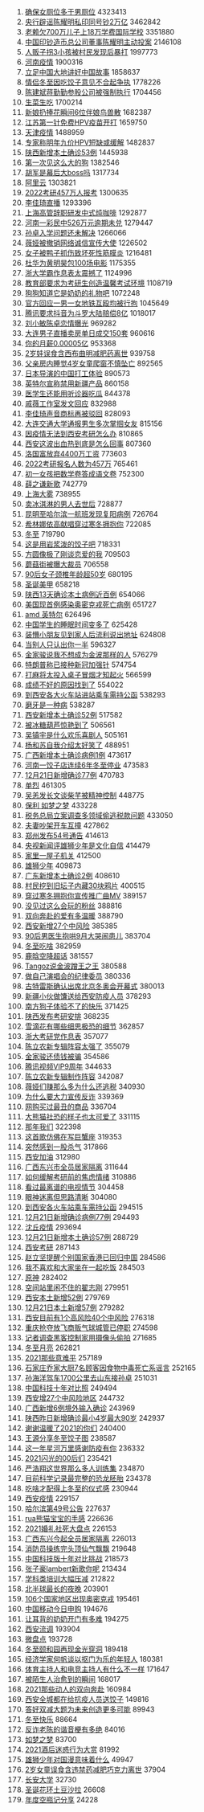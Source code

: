 1. [确保女厕位多于男厕位](https://s.weibo.com//weibo?q=%23%E7%A1%AE%E4%BF%9D%E5%A5%B3%E5%8E%95%E4%BD%8D%E5%A4%9A%E4%BA%8E%E7%94%B7%E5%8E%95%E4%BD%8D%23&Refer=top) 4323413
2. [央行辟谣陈耀明私印同号钞2万亿](https://s.weibo.com//weibo?q=%23%E5%A4%AE%E8%A1%8C%E8%BE%9F%E8%B0%A3%E9%99%88%E8%80%80%E6%98%8E%E7%A7%81%E5%8D%B0%E5%90%8C%E5%8F%B7%E9%92%9E2%E4%B8%87%E4%BA%BF%23&Refer=top) 3462842
3. [老赖欠700万儿子上18万学费国际学校](https://s.weibo.com//weibo?q=%23%E8%80%81%E8%B5%96%E6%AC%A0700%E4%B8%87%E5%84%BF%E5%AD%90%E4%B8%8A18%E4%B8%87%E5%AD%A6%E8%B4%B9%E5%9B%BD%E9%99%85%E5%AD%A6%E6%A0%A1%23&Refer=top) 3351880
4. [中国印钞造币总公司董事陈耀明主动投案](https://s.weibo.com//weibo?q=%23%E4%B8%AD%E5%9B%BD%E5%8D%B0%E9%92%9E%E9%80%A0%E5%B8%81%E6%80%BB%E5%85%AC%E5%8F%B8%E8%91%A3%E4%BA%8B%E9%99%88%E8%80%80%E6%98%8E%E4%B8%BB%E5%8A%A8%E6%8A%95%E6%A1%88%23&Refer=top) 2146108
5. [人贩子拐3小孩被村民发现后暴打](https://s.weibo.com//weibo?q=%23%E4%BA%BA%E8%B4%A9%E5%AD%90%E6%8B%903%E5%B0%8F%E5%AD%A9%E8%A2%AB%E6%9D%91%E6%B0%91%E5%8F%91%E7%8E%B0%E5%90%8E%E6%9A%B4%E6%89%93%23&Refer=top) 1997773
6. [河南疫情](https://s.weibo.com//weibo?q=%23%E6%B2%B3%E5%8D%97%E7%96%AB%E6%83%85%23&Refer=top) 1900316
7. [立足中国大地讲好中国故事](https://s.weibo.com//weibo?q=%23%E7%AB%8B%E8%B6%B3%E4%B8%AD%E5%9B%BD%E5%A4%A7%E5%9C%B0%E8%AE%B2%E5%A5%BD%E4%B8%AD%E5%9B%BD%E6%95%85%E4%BA%8B%23&Refer=top) 1858637
8. [情侣冬至因吃饺子意见不合起争执](https://s.weibo.com//weibo?q=%23%E6%83%85%E4%BE%A3%E5%86%AC%E8%87%B3%E5%9B%A0%E5%90%83%E9%A5%BA%E5%AD%90%E6%84%8F%E8%A7%81%E4%B8%8D%E5%90%88%E8%B5%B7%E4%BA%89%E6%89%A7%23&Refer=top) 1778226
9. [陈建斌蒋勤勤参股公司被强制执行](https://s.weibo.com//weibo?q=%23%E9%99%88%E5%BB%BA%E6%96%8C%E8%92%8B%E5%8B%A4%E5%8B%A4%E5%8F%82%E8%82%A1%E5%85%AC%E5%8F%B8%E8%A2%AB%E5%BC%BA%E5%88%B6%E6%89%A7%E8%A1%8C%23&Refer=top) 1704456
10. [生菜生吃](https://s.weibo.com//weibo?q=%E7%94%9F%E8%8F%9C%E7%94%9F%E5%90%83&Refer=top) 1700214
11. [新娘扔捧花瞬间6位伴娘鸟兽散](https://s.weibo.com//weibo?q=%23%E6%96%B0%E5%A8%98%E6%89%94%E6%8D%A7%E8%8A%B1%E7%9E%AC%E9%97%B46%E4%BD%8D%E4%BC%B4%E5%A8%98%E9%B8%9F%E5%85%BD%E6%95%A3%23&Refer=top) 1682387
12. [江苏第一针免费HPV疫苗开打](https://s.weibo.com//weibo?q=%23%E6%B1%9F%E8%8B%8F%E7%AC%AC%E4%B8%80%E9%92%88%E5%85%8D%E8%B4%B9HPV%E7%96%AB%E8%8B%97%E5%BC%80%E6%89%93%23&Refer=top) 1659750
13. [天津疫情](https://s.weibo.com//weibo?q=%E5%A4%A9%E6%B4%A5%E7%96%AB%E6%83%85&Refer=top) 1488959
14. [专家称明年九价HPV短缺或缓解](https://s.weibo.com//weibo?q=%23%E4%B8%93%E5%AE%B6%E7%A7%B0%E6%98%8E%E5%B9%B4%E4%B9%9D%E4%BB%B7HPV%E7%9F%AD%E7%BC%BA%E6%88%96%E7%BC%93%E8%A7%A3%23&Refer=top) 1482837
15. [陕西新增本土确诊53例](https://s.weibo.com//weibo?q=%23%E9%99%95%E8%A5%BF%E6%96%B0%E5%A2%9E%E6%9C%AC%E5%9C%9F%E7%A1%AE%E8%AF%8A53%E4%BE%8B%23&Refer=top) 1445938
16. [第一次见这么大的狗](https://s.weibo.com//weibo?q=%23%E7%AC%AC%E4%B8%80%E6%AC%A1%E8%A7%81%E8%BF%99%E4%B9%88%E5%A4%A7%E7%9A%84%E7%8B%97%23&Refer=top) 1382546
17. [胡军是幕后大boss吗](https://s.weibo.com//weibo?q=%23%E8%83%A1%E5%86%9B%E6%98%AF%E5%B9%95%E5%90%8E%E5%A4%A7boss%E5%90%97%23&Refer=top) 1317734
18. [阿里云](https://s.weibo.com//weibo?q=%E9%98%BF%E9%87%8C%E4%BA%91&Refer=top) 1303821
19. [2022考研457万人报考](https://s.weibo.com//weibo?q=%232022%E8%80%83%E7%A0%94457%E4%B8%87%E4%BA%BA%E6%8A%A5%E8%80%83%23&Refer=top) 1300635
20. [李佳琦直播](https://s.weibo.com//weibo?q=%23%E6%9D%8E%E4%BD%B3%E7%90%A6%E7%9B%B4%E6%92%AD%23&Refer=top) 1293396
21. [上海高管辞职研发中式炖咖啡](https://s.weibo.com//weibo?q=%23%E4%B8%8A%E6%B5%B7%E9%AB%98%E7%AE%A1%E8%BE%9E%E8%81%8C%E7%A0%94%E5%8F%91%E4%B8%AD%E5%BC%8F%E7%82%96%E5%92%96%E5%95%A1%23&Refer=top) 1292877
22. [河南一彩民中526万元逾期未兑](https://s.weibo.com//weibo?q=%23%E6%B2%B3%E5%8D%97%E4%B8%80%E5%BD%A9%E6%B0%91%E4%B8%AD526%E4%B8%87%E5%85%83%E9%80%BE%E6%9C%9F%E6%9C%AA%E5%85%91%23&Refer=top) 1279447
23. [孙卓入学问题还未解决](https://s.weibo.com//weibo?q=%23%E5%AD%99%E5%8D%93%E5%85%A5%E5%AD%A6%E9%97%AE%E9%A2%98%E8%BF%98%E6%9C%AA%E8%A7%A3%E5%86%B3%23&Refer=top) 1266066
24. [薇娅被撤销网络诚信宣传大使](https://s.weibo.com//weibo?q=%23%E8%96%87%E5%A8%85%E8%A2%AB%E6%92%A4%E9%94%80%E7%BD%91%E7%BB%9C%E8%AF%9A%E4%BF%A1%E5%AE%A3%E4%BC%A0%E5%A4%A7%E4%BD%BF%23&Refer=top) 1226502
25. [女子被鸭子抓伤致坏死性筋膜炎](https://s.weibo.com//weibo?q=%23%E5%A5%B3%E5%AD%90%E8%A2%AB%E9%B8%AD%E5%AD%90%E6%8A%93%E4%BC%A4%E8%87%B4%E5%9D%8F%E6%AD%BB%E6%80%A7%E7%AD%8B%E8%86%9C%E7%82%8E%23&Refer=top) 1216481
26. [杜华为黄明昊包100场电影](https://s.weibo.com//weibo?q=%23%E6%9D%9C%E5%8D%8E%E4%B8%BA%E9%BB%84%E6%98%8E%E6%98%8A%E5%8C%85100%E5%9C%BA%E7%94%B5%E5%BD%B1%23&Refer=top) 1175355
27. [浙大学霸作息表太震撼了](https://s.weibo.com//weibo?q=%23%E6%B5%99%E5%A4%A7%E5%AD%A6%E9%9C%B8%E4%BD%9C%E6%81%AF%E8%A1%A8%E5%A4%AA%E9%9C%87%E6%92%BC%E4%BA%86%23&Refer=top) 1124996
28. [教育部要求为考研生创造温馨考试环境](https://s.weibo.com//weibo?q=%23%E6%95%99%E8%82%B2%E9%83%A8%E8%A6%81%E6%B1%82%E4%B8%BA%E8%80%83%E7%A0%94%E7%94%9F%E5%88%9B%E9%80%A0%E6%B8%A9%E9%A6%A8%E8%80%83%E8%AF%95%E7%8E%AF%E5%A2%83%23&Refer=top) 1108719
29. [狗狗知道它是奶奶的礼物吧](https://s.weibo.com//weibo?q=%23%E7%8B%97%E7%8B%97%E7%9F%A5%E9%81%93%E5%AE%83%E6%98%AF%E5%A5%B6%E5%A5%B6%E7%9A%84%E7%A4%BC%E7%89%A9%E5%90%A7%23&Refer=top) 1072248
30. [官方回应一男一女地铁互殴均被行拘](https://s.weibo.com//weibo?q=%23%E5%AE%98%E6%96%B9%E5%9B%9E%E5%BA%94%E4%B8%80%E7%94%B7%E4%B8%80%E5%A5%B3%E5%9C%B0%E9%93%81%E4%BA%92%E6%AE%B4%E5%9D%87%E8%A2%AB%E8%A1%8C%E6%8B%98%23&Refer=top) 1045649
31. [腾讯要求抖音为斗罗大陆赔偿8亿](https://s.weibo.com//weibo?q=%23%E8%85%BE%E8%AE%AF%E8%A6%81%E6%B1%82%E6%8A%96%E9%9F%B3%E4%B8%BA%E6%96%97%E7%BD%97%E5%A4%A7%E9%99%86%E8%B5%94%E5%81%BF8%E4%BA%BF%23&Refer=top) 1018017
32. [刘小敏陈卓恋情曝光](https://s.weibo.com//weibo?q=%23%E5%88%98%E5%B0%8F%E6%95%8F%E9%99%88%E5%8D%93%E6%81%8B%E6%83%85%E6%9B%9D%E5%85%89%23&Refer=top) 969282
33. [大连男子直播卖房单日成交150套](https://s.weibo.com//weibo?q=%23%E5%A4%A7%E8%BF%9E%E7%94%B7%E5%AD%90%E7%9B%B4%E6%92%AD%E5%8D%96%E6%88%BF%E5%8D%95%E6%97%A5%E6%88%90%E4%BA%A4150%E5%A5%97%23&Refer=top) 960616
34. [你的月薪0.00005亿](https://s.weibo.com//weibo?q=%E4%BD%A0%E7%9A%84%E6%9C%88%E8%96%AA0.00005%E4%BA%BF&Refer=top) 953368
35. [2岁娃误食含西布曲明减肥药离世](https://s.weibo.com//weibo?q=%232%E5%B2%81%E5%A8%83%E8%AF%AF%E9%A3%9F%E5%90%AB%E8%A5%BF%E5%B8%83%E6%9B%B2%E6%98%8E%E5%87%8F%E8%82%A5%E8%8D%AF%E7%A6%BB%E4%B8%96%23&Refer=top) 939758
36. [父亲房内睡觉4岁女童爬窗不慎坠亡](https://s.weibo.com//weibo?q=%23%E7%88%B6%E4%BA%B2%E6%88%BF%E5%86%85%E7%9D%A1%E8%A7%894%E5%B2%81%E5%A5%B3%E7%AB%A5%E7%88%AC%E7%AA%97%E4%B8%8D%E6%85%8E%E5%9D%A0%E4%BA%A1%23&Refer=top) 892565
37. [日本导演的中国打工体验](https://s.weibo.com//weibo?q=%E6%97%A5%E6%9C%AC%E5%AF%BC%E6%BC%94%E7%9A%84%E4%B8%AD%E5%9B%BD%E6%89%93%E5%B7%A5%E4%BD%93%E9%AA%8C&Refer=top) 890573
38. [英特尔宣称禁用新疆产品](https://s.weibo.com//weibo?q=%23%E8%8B%B1%E7%89%B9%E5%B0%94%E5%AE%A3%E7%A7%B0%E7%A6%81%E7%94%A8%E6%96%B0%E7%96%86%E4%BA%A7%E5%93%81%23&Refer=top) 860158
39. [医学生还能用听诊器吃瓜](https://s.weibo.com//weibo?q=%23%E5%8C%BB%E5%AD%A6%E7%94%9F%E8%BF%98%E8%83%BD%E7%94%A8%E5%90%AC%E8%AF%8A%E5%99%A8%E5%90%83%E7%93%9C%23&Refer=top) 844378
40. [戚薇工作室发文回应](https://s.weibo.com//weibo?q=%23%E6%88%9A%E8%96%87%E5%B7%A5%E4%BD%9C%E5%AE%A4%E5%8F%91%E6%96%87%E5%9B%9E%E5%BA%94%23&Refer=top) 832988
41. [李佳琦声音商标再被驳回](https://s.weibo.com//weibo?q=%23%E6%9D%8E%E4%BD%B3%E7%90%A6%E5%A3%B0%E9%9F%B3%E5%95%86%E6%A0%87%E5%86%8D%E8%A2%AB%E9%A9%B3%E5%9B%9E%23&Refer=top) 828093
42. [大连交通大学通报男生多次掌掴女友](https://s.weibo.com//weibo?q=%23%E5%A4%A7%E8%BF%9E%E4%BA%A4%E9%80%9A%E5%A4%A7%E5%AD%A6%E9%80%9A%E6%8A%A5%E7%94%B7%E7%94%9F%E5%A4%9A%E6%AC%A1%E6%8E%8C%E6%8E%B4%E5%A5%B3%E5%8F%8B%23&Refer=top) 815156
43. [因疫情无法到西安考研怎么办](https://s.weibo.com//weibo?q=%23%E5%9B%A0%E7%96%AB%E6%83%85%E6%97%A0%E6%B3%95%E5%88%B0%E8%A5%BF%E5%AE%89%E8%80%83%E7%A0%94%E6%80%8E%E4%B9%88%E5%8A%9E%23&Refer=top) 810865
44. [西安这波出血热到底是怎么回事](https://s.weibo.com//weibo?q=%E8%A5%BF%E5%AE%89%E8%BF%99%E6%B3%A2%E5%87%BA%E8%A1%80%E7%83%AD%E5%88%B0%E5%BA%95%E6%98%AF%E6%80%8E%E4%B9%88%E5%9B%9E%E4%BA%8B&Refer=top) 807360
45. [洛国富放弃4400万工资](https://s.weibo.com//weibo?q=%23%E6%B4%9B%E5%9B%BD%E5%AF%8C%E6%94%BE%E5%BC%834400%E4%B8%87%E5%B7%A5%E8%B5%84%23&Refer=top) 773603
46. [2022考研报名人数为457万](https://s.weibo.com//weibo?q=%232022%E8%80%83%E7%A0%94%E6%8A%A5%E5%90%8D%E4%BA%BA%E6%95%B0%E4%B8%BA457%E4%B8%87%23&Refer=top) 765461
47. [初一女孩把数学卷答成语文卷](https://s.weibo.com//weibo?q=%23%E5%88%9D%E4%B8%80%E5%A5%B3%E5%AD%A9%E6%8A%8A%E6%95%B0%E5%AD%A6%E5%8D%B7%E7%AD%94%E6%88%90%E8%AF%AD%E6%96%87%E5%8D%B7%23&Refer=top) 752300
48. [薛之谦新歌](https://s.weibo.com//weibo?q=%E8%96%9B%E4%B9%8B%E8%B0%A6%E6%96%B0%E6%AD%8C&Refer=top) 742779
49. [上海大雾](https://s.weibo.com//weibo?q=%23%E4%B8%8A%E6%B5%B7%E5%A4%A7%E9%9B%BE%23&Refer=top) 738955
50. [卖冰淇淋的男人去世后](https://s.weibo.com//weibo?q=%E5%8D%96%E5%86%B0%E6%B7%87%E6%B7%8B%E7%9A%84%E7%94%B7%E4%BA%BA%E5%8E%BB%E4%B8%96%E5%90%8E&Refer=top) 728877
51. [昆明至哈尔滨一航班发现复阳病例](https://s.weibo.com//weibo?q=%23%E6%98%86%E6%98%8E%E8%87%B3%E5%93%88%E5%B0%94%E6%BB%A8%E4%B8%80%E8%88%AA%E7%8F%AD%E5%8F%91%E7%8E%B0%E5%A4%8D%E9%98%B3%E7%97%85%E4%BE%8B%23&Refer=top) 726764
52. [希林娜依高献唱穿过寒冬拥抱你](https://s.weibo.com//weibo?q=%23%E5%B8%8C%E6%9E%97%E5%A8%9C%E4%BE%9D%E9%AB%98%E7%8C%AE%E5%94%B1%E7%A9%BF%E8%BF%87%E5%AF%92%E5%86%AC%E6%8B%A5%E6%8A%B1%E4%BD%A0%23&Refer=top) 722085
53. [冬至](https://s.weibo.com//weibo?q=%E5%86%AC%E8%87%B3&Refer=top) 719790
54. [这是用岩浆泼的饺子吧](https://s.weibo.com//weibo?q=%23%E8%BF%99%E6%98%AF%E7%94%A8%E5%B2%A9%E6%B5%86%E6%B3%BC%E7%9A%84%E9%A5%BA%E5%AD%90%E5%90%A7%23&Refer=top) 718331
55. [方圆像极了刚谈恋爱的我](https://s.weibo.com//weibo?q=%23%E6%96%B9%E5%9C%86%E5%83%8F%E6%9E%81%E4%BA%86%E5%88%9A%E8%B0%88%E6%81%8B%E7%88%B1%E7%9A%84%E6%88%91%23&Refer=top) 709503
56. [蘑菇街被曝大裁员](https://s.weibo.com//weibo?q=%23%E8%98%91%E8%8F%87%E8%A1%97%E8%A2%AB%E6%9B%9D%E5%A4%A7%E8%A3%81%E5%91%98%23&Refer=top) 706558
57. [90后女子颈椎年龄超50岁](https://s.weibo.com//weibo?q=%2390%E5%90%8E%E5%A5%B3%E5%AD%90%E9%A2%88%E6%A4%8E%E5%B9%B4%E9%BE%84%E8%B6%8550%E5%B2%81%23&Refer=top) 680195
58. [圣诞美甲](https://s.weibo.com//weibo?q=%E5%9C%A3%E8%AF%9E%E7%BE%8E%E7%94%B2&Refer=top) 658218
59. [陕西13天确诊本土病例近百例](https://s.weibo.com//weibo?q=%23%E9%99%95%E8%A5%BF13%E5%A4%A9%E7%A1%AE%E8%AF%8A%E6%9C%AC%E5%9C%9F%E7%97%85%E4%BE%8B%E8%BF%91%E7%99%BE%E4%BE%8B%23&Refer=top) 654066
60. [美国现首例感染奥密克戎死亡病例](https://s.weibo.com//weibo?q=%23%E7%BE%8E%E5%9B%BD%E7%8E%B0%E9%A6%96%E4%BE%8B%E6%84%9F%E6%9F%93%E5%A5%A5%E5%AF%86%E5%85%8B%E6%88%8E%E6%AD%BB%E4%BA%A1%E7%97%85%E4%BE%8B%23&Refer=top) 651727
61. [amd 英特尔](https://s.weibo.com//weibo?q=amd%20%E8%8B%B1%E7%89%B9%E5%B0%94&Refer=top) 626496
62. [中国学生的睡眠时间变多了](https://s.weibo.com//weibo?q=%23%E4%B8%AD%E5%9B%BD%E5%AD%A6%E7%94%9F%E7%9A%84%E7%9D%A1%E7%9C%A0%E6%97%B6%E9%97%B4%E5%8F%98%E5%A4%9A%E4%BA%86%23&Refer=top) 625428
63. [装懵小朋友见到家人后流利说出地址](https://s.weibo.com//weibo?q=%23%E8%A3%85%E6%87%B5%E5%B0%8F%E6%9C%8B%E5%8F%8B%E8%A7%81%E5%88%B0%E5%AE%B6%E4%BA%BA%E5%90%8E%E6%B5%81%E5%88%A9%E8%AF%B4%E5%87%BA%E5%9C%B0%E5%9D%80%23&Refer=top) 624808
64. [当别人只认出你一半](https://s.weibo.com//weibo?q=%E5%BD%93%E5%88%AB%E4%BA%BA%E5%8F%AA%E8%AE%A4%E5%87%BA%E4%BD%A0%E4%B8%80%E5%8D%8A&Refer=top) 596327
65. [金家骏说我不想成为金波那样的人](https://s.weibo.com//weibo?q=%23%E9%87%91%E5%AE%B6%E9%AA%8F%E8%AF%B4%E6%88%91%E4%B8%8D%E6%83%B3%E6%88%90%E4%B8%BA%E9%87%91%E6%B3%A2%E9%82%A3%E6%A0%B7%E7%9A%84%E4%BA%BA%23&Refer=top) 576279
66. [特朗普称已接种新冠加强针](https://s.weibo.com//weibo?q=%23%E7%89%B9%E6%9C%97%E6%99%AE%E7%A7%B0%E5%B7%B2%E6%8E%A5%E7%A7%8D%E6%96%B0%E5%86%A0%E5%8A%A0%E5%BC%BA%E9%92%88%23&Refer=top) 574754
67. [打麻将太投入桌子冒烟才知起火](https://s.weibo.com//weibo?q=%23%E6%89%93%E9%BA%BB%E5%B0%86%E5%A4%AA%E6%8A%95%E5%85%A5%E6%A1%8C%E5%AD%90%E5%86%92%E7%83%9F%E6%89%8D%E7%9F%A5%E8%B5%B7%E7%81%AB%23&Refer=top) 566599
68. [成绩不好的原因找到了](https://s.weibo.com//weibo?q=%23%E6%88%90%E7%BB%A9%E4%B8%8D%E5%A5%BD%E7%9A%84%E5%8E%9F%E5%9B%A0%E6%89%BE%E5%88%B0%E4%BA%86%23&Refer=top) 554022
69. [到西安各大火车站进站乘车需持公函](https://s.weibo.com//weibo?q=%23%E5%88%B0%E8%A5%BF%E5%AE%89%E5%90%84%E5%A4%A7%E7%81%AB%E8%BD%A6%E7%AB%99%E8%BF%9B%E7%AB%99%E4%B9%98%E8%BD%A6%E9%9C%80%E6%8C%81%E5%85%AC%E5%87%BD%23&Refer=top) 538293
70. [磨牙是一种病](https://s.weibo.com//weibo?q=%23%E7%A3%A8%E7%89%99%E6%98%AF%E4%B8%80%E7%A7%8D%E7%97%85%23&Refer=top) 538287
71. [西安新增本土确诊52例](https://s.weibo.com//weibo?q=%23%E8%A5%BF%E5%AE%89%E6%96%B0%E5%A2%9E%E6%9C%AC%E5%9C%9F%E7%A1%AE%E8%AF%8A52%E4%BE%8B%23&Refer=top) 517582
72. [被冰糖葫芦惊艳到了](https://s.weibo.com//weibo?q=%23%E8%A2%AB%E5%86%B0%E7%B3%96%E8%91%AB%E8%8A%A6%E6%83%8A%E8%89%B3%E5%88%B0%E4%BA%86%23&Refer=top) 506561
73. [吴镇宇是什么欢乐喜剧人](https://s.weibo.com//weibo?q=%23%E5%90%B4%E9%95%87%E5%AE%87%E6%98%AF%E4%BB%80%E4%B9%88%E6%AC%A2%E4%B9%90%E5%96%9C%E5%89%A7%E4%BA%BA%23&Refer=top) 505161
74. [杨和苏自我介绍太好笑了](https://s.weibo.com//weibo?q=%23%E6%9D%A8%E5%92%8C%E8%8B%8F%E8%87%AA%E6%88%91%E4%BB%8B%E7%BB%8D%E5%A4%AA%E5%A5%BD%E7%AC%91%E4%BA%86%23&Refer=top) 488951
75. [广西新增本土确诊病例1例](https://s.weibo.com//weibo?q=%23%E5%B9%BF%E8%A5%BF%E6%96%B0%E5%A2%9E%E6%9C%AC%E5%9C%9F%E7%A1%AE%E8%AF%8A%E7%97%85%E4%BE%8B1%E4%BE%8B%23&Refer=top) 473617
76. [河南一饺子店连续6年冬至停业](https://s.weibo.com//weibo?q=%23%E6%B2%B3%E5%8D%97%E4%B8%80%E9%A5%BA%E5%AD%90%E5%BA%97%E8%BF%9E%E7%BB%AD6%E5%B9%B4%E5%86%AC%E8%87%B3%E5%81%9C%E4%B8%9A%23&Refer=top) 473583
77. [12月21日新增确诊77例](https://s.weibo.com//weibo?q=%2312%E6%9C%8821%E6%97%A5%E6%96%B0%E5%A2%9E%E7%A1%AE%E8%AF%8A77%E4%BE%8B%23&Refer=top) 470783
78. [单烈](https://s.weibo.com//weibo?q=%E5%8D%95%E7%83%88&Refer=top) 461305
79. [吴恙发长文谈柴芊被精神控制](https://s.weibo.com//weibo?q=%23%E5%90%B4%E6%81%99%E5%8F%91%E9%95%BF%E6%96%87%E8%B0%88%E6%9F%B4%E8%8A%8A%E8%A2%AB%E7%B2%BE%E7%A5%9E%E6%8E%A7%E5%88%B6%23&Refer=top) 448775
80. [保利 如梦之梦](https://s.weibo.com//weibo?q=%E4%BF%9D%E5%88%A9%20%E5%A6%82%E6%A2%A6%E4%B9%8B%E6%A2%A6&Refer=top) 433228
81. [税务总局立案调查多领域偷逃税款问题](https://s.weibo.com//weibo?q=%23%E7%A8%8E%E5%8A%A1%E6%80%BB%E5%B1%80%E7%AB%8B%E6%A1%88%E8%B0%83%E6%9F%A5%E5%A4%9A%E9%A2%86%E5%9F%9F%E5%81%B7%E9%80%83%E7%A8%8E%E6%AC%BE%E9%97%AE%E9%A2%98%23&Refer=top) 433050
82. [夫妻吵架开车互撞](https://s.weibo.com//weibo?q=%23%E5%A4%AB%E5%A6%BB%E5%90%B5%E6%9E%B6%E5%BC%80%E8%BD%A6%E4%BA%92%E6%92%9E%23&Refer=top) 427862
83. [郑州发布54号通告](https://s.weibo.com//weibo?q=%23%E9%83%91%E5%B7%9E%E5%8F%91%E5%B8%8354%E5%8F%B7%E9%80%9A%E5%91%8A%23&Refer=top) 414613
84. [央视新闻评雄狮少年是文化自信](https://s.weibo.com//weibo?q=%23%E5%A4%AE%E8%A7%86%E6%96%B0%E9%97%BB%E8%AF%84%E9%9B%84%E7%8B%AE%E5%B0%91%E5%B9%B4%E6%98%AF%E6%96%87%E5%8C%96%E8%87%AA%E4%BF%A1%23&Refer=top) 414479
85. [家里一屋子机关](https://s.weibo.com//weibo?q=%23%E5%AE%B6%E9%87%8C%E4%B8%80%E5%B1%8B%E5%AD%90%E6%9C%BA%E5%85%B3%23&Refer=top) 412500
86. [雄狮少年](https://s.weibo.com//weibo?q=%E9%9B%84%E7%8B%AE%E5%B0%91%E5%B9%B4&Refer=top) 409873
87. [广东新增本土确诊2例](https://s.weibo.com//weibo?q=%23%E5%B9%BF%E4%B8%9C%E6%96%B0%E5%A2%9E%E6%9C%AC%E5%9C%9F%E7%A1%AE%E8%AF%8A2%E4%BE%8B%23&Refer=top) 408610
88. [村民挖到旧坛子内藏30块鸦片](https://s.weibo.com//weibo?q=%23%E6%9D%91%E6%B0%91%E6%8C%96%E5%88%B0%E6%97%A7%E5%9D%9B%E5%AD%90%E5%86%85%E8%97%8F30%E5%9D%97%E9%B8%A6%E7%89%87%23&Refer=top) 400515
89. [穿过寒冬拥抱你宣传推广曲MV](https://s.weibo.com//weibo?q=%23%E7%A9%BF%E8%BF%87%E5%AF%92%E5%86%AC%E6%8B%A5%E6%8A%B1%E4%BD%A0%E5%AE%A3%E4%BC%A0%E6%8E%A8%E5%B9%BF%E6%9B%B2MV%23&Refer=top) 389157
90. [没见过这么会玩的粉丝](https://s.weibo.com//weibo?q=%23%E6%B2%A1%E8%A7%81%E8%BF%87%E8%BF%99%E4%B9%88%E4%BC%9A%E7%8E%A9%E7%9A%84%E7%B2%89%E4%B8%9D%23&Refer=top) 388816
91. [双向奔赴的爱有多温暖](https://s.weibo.com//weibo?q=%23%E5%8F%8C%E5%90%91%E5%A5%94%E8%B5%B4%E7%9A%84%E7%88%B1%E6%9C%89%E5%A4%9A%E6%B8%A9%E6%9A%96%23&Refer=top) 388790
92. [西安新增27个中风险](https://s.weibo.com//weibo?q=%23%E8%A5%BF%E5%AE%89%E6%96%B0%E5%A2%9E27%E4%B8%AA%E4%B8%AD%E9%A3%8E%E9%99%A9%23&Refer=top) 385385
93. [90后男医生抱哄9月大哭闹患儿](https://s.weibo.com//weibo?q=%2390%E5%90%8E%E7%94%B7%E5%8C%BB%E7%94%9F%E6%8A%B1%E5%93%849%E6%9C%88%E5%A4%A7%E5%93%AD%E9%97%B9%E6%82%A3%E5%84%BF%23&Refer=top) 383704
94. [冬至吃啥](https://s.weibo.com//weibo?q=%23%E5%86%AC%E8%87%B3%E5%90%83%E5%95%A5%23&Refer=top) 382959
95. [鹿晗空降超话](https://s.weibo.com//weibo?q=%E9%B9%BF%E6%99%97%E7%A9%BA%E9%99%8D%E8%B6%85%E8%AF%9D&Refer=top) 381557
96. [Tangoz说金波蹭王之王](https://s.weibo.com//weibo?q=%23Tangoz%E8%AF%B4%E9%87%91%E6%B3%A2%E8%B9%AD%E7%8E%8B%E4%B9%8B%E7%8E%8B%23&Refer=top) 380588
97. [做自己演唱会的纪律委员](https://s.weibo.com//weibo?q=%23%E5%81%9A%E8%87%AA%E5%B7%B1%E6%BC%94%E5%94%B1%E4%BC%9A%E7%9A%84%E7%BA%AA%E5%BE%8B%E5%A7%94%E5%91%98%23&Refer=top) 380336
98. [古特雷斯确认出席北京冬奥会开幕式](https://s.weibo.com//weibo?q=%23%E5%8F%A4%E7%89%B9%E9%9B%B7%E6%96%AF%E7%A1%AE%E8%AE%A4%E5%87%BA%E5%B8%AD%E5%8C%97%E4%BA%AC%E5%86%AC%E5%A5%A5%E4%BC%9A%E5%BC%80%E5%B9%95%E5%BC%8F%23&Refer=top) 380013
99. [新疆小伙做馕送给西安防疫人员](https://s.weibo.com//weibo?q=%23%E6%96%B0%E7%96%86%E5%B0%8F%E4%BC%99%E5%81%9A%E9%A6%95%E9%80%81%E7%BB%99%E8%A5%BF%E5%AE%89%E9%98%B2%E7%96%AB%E4%BA%BA%E5%91%98%23&Refer=top) 378293
100. [南方狗子体验不了的快乐](https://s.weibo.com//weibo?q=%23%E5%8D%97%E6%96%B9%E7%8B%97%E5%AD%90%E4%BD%93%E9%AA%8C%E4%B8%8D%E4%BA%86%E7%9A%84%E5%BF%AB%E4%B9%90%23&Refer=top) 371425
101. [陕西发布考研安排](https://s.weibo.com//weibo?q=%23%E9%99%95%E8%A5%BF%E5%8F%91%E5%B8%83%E8%80%83%E7%A0%94%E5%AE%89%E6%8E%92%23&Refer=top) 368235
102. [雪滴花有哪些细思极恐的细节](https://s.weibo.com//weibo?q=%23%E9%9B%AA%E6%BB%B4%E8%8A%B1%E6%9C%89%E5%93%AA%E4%BA%9B%E7%BB%86%E6%80%9D%E6%9E%81%E6%81%90%E7%9A%84%E7%BB%86%E8%8A%82%23&Refer=top) 362857
103. [浙大考研党作息表](https://s.weibo.com//weibo?q=%23%E6%B5%99%E5%A4%A7%E8%80%83%E7%A0%94%E5%85%9A%E4%BD%9C%E6%81%AF%E8%A1%A8%23&Refer=top) 357077
104. [陈立农新专辑阵容太强了](https://s.weibo.com//weibo?q=%23%E9%99%88%E7%AB%8B%E5%86%9C%E6%96%B0%E4%B8%93%E8%BE%91%E9%98%B5%E5%AE%B9%E5%A4%AA%E5%BC%BA%E4%BA%86%23&Refer=top) 355079
105. [金家骏还债钱被骗](https://s.weibo.com//weibo?q=%23%E9%87%91%E5%AE%B6%E9%AA%8F%E8%BF%98%E5%80%BA%E9%92%B1%E8%A2%AB%E9%AA%97%23&Refer=top) 354586
106. [腾讯视频VIP9周年](https://s.weibo.com//weibo?q=%E8%85%BE%E8%AE%AF%E8%A7%86%E9%A2%91VIP9%E5%91%A8%E5%B9%B4&Refer=top) 344633
107. [陈立农新专辑制作阵容](https://s.weibo.com//weibo?q=%23%E9%99%88%E7%AB%8B%E5%86%9C%E6%96%B0%E4%B8%93%E8%BE%91%E5%88%B6%E4%BD%9C%E9%98%B5%E5%AE%B9%23&Refer=top) 342087
108. [薇娅们赚那么多为什么还逃税](https://s.weibo.com//weibo?q=%23%E8%96%87%E5%A8%85%E4%BB%AC%E8%B5%9A%E9%82%A3%E4%B9%88%E5%A4%9A%E4%B8%BA%E4%BB%80%E4%B9%88%E8%BF%98%E9%80%83%E7%A8%8E%23&Refer=top) 340930
109. [为什么要大力宣传反诈](https://s.weibo.com//weibo?q=%23%E4%B8%BA%E4%BB%80%E4%B9%88%E8%A6%81%E5%A4%A7%E5%8A%9B%E5%AE%A3%E4%BC%A0%E5%8F%8D%E8%AF%88%23&Refer=top) 339369
110. [网购买过最丑的商品](https://s.weibo.com//weibo?q=%23%E7%BD%91%E8%B4%AD%E4%B9%B0%E8%BF%87%E6%9C%80%E4%B8%91%E7%9A%84%E5%95%86%E5%93%81%23&Refer=top) 336704
111. [大熊猫社恐的样子也太可爱了](https://s.weibo.com//weibo?q=%E5%A4%A7%E7%86%8A%E7%8C%AB%E7%A4%BE%E6%81%90%E7%9A%84%E6%A0%B7%E5%AD%90%E4%B9%9F%E5%A4%AA%E5%8F%AF%E7%88%B1%E4%BA%86&Refer=top) 331115
112. [那年我们](https://s.weibo.com//weibo?q=%E9%82%A3%E5%B9%B4%E6%88%91%E4%BB%AC&Refer=top) 322398
113. [这首歌仿佛在写巨蟹座](https://s.weibo.com//weibo?q=%23%E8%BF%99%E9%A6%96%E6%AD%8C%E4%BB%BF%E4%BD%9B%E5%9C%A8%E5%86%99%E5%B7%A8%E8%9F%B9%E5%BA%A7%23&Refer=top) 319353
114. [突然感到一股杀气](https://s.weibo.com//weibo?q=%23%E7%AA%81%E7%84%B6%E6%84%9F%E5%88%B0%E4%B8%80%E8%82%A1%E6%9D%80%E6%B0%94%23&Refer=top) 317866
115. [西安加油](https://s.weibo.com//weibo?q=%E8%A5%BF%E5%AE%89%E5%8A%A0%E6%B2%B9&Refer=top) 312980
116. [广西东兴市全员居家隔离](https://s.weibo.com//weibo?q=%23%E5%B9%BF%E8%A5%BF%E4%B8%9C%E5%85%B4%E5%B8%82%E5%85%A8%E5%91%98%E5%B1%85%E5%AE%B6%E9%9A%94%E7%A6%BB%23&Refer=top) 311644
117. [如何缓解考研前的焦虑情绪](https://s.weibo.com//weibo?q=%23%E5%A6%82%E4%BD%95%E7%BC%93%E8%A7%A3%E8%80%83%E7%A0%94%E5%89%8D%E7%9A%84%E7%84%A6%E8%99%91%E6%83%85%E7%BB%AA%23&Refer=top) 310886
118. [看过最离谱的电视情节](https://s.weibo.com//weibo?q=%23%E7%9C%8B%E8%BF%87%E6%9C%80%E7%A6%BB%E8%B0%B1%E7%9A%84%E7%94%B5%E8%A7%86%E6%83%85%E8%8A%82%23&Refer=top) 304458
119. [眼神迷离但思路清晰](https://s.weibo.com//weibo?q=%23%E7%9C%BC%E7%A5%9E%E8%BF%B7%E7%A6%BB%E4%BD%86%E6%80%9D%E8%B7%AF%E6%B8%85%E6%99%B0%23&Refer=top) 304080
120. [到西安各火车站乘车需持公函](https://s.weibo.com//weibo?q=%23%E5%88%B0%E8%A5%BF%E5%AE%89%E5%90%84%E7%81%AB%E8%BD%A6%E7%AB%99%E4%B9%98%E8%BD%A6%E9%9C%80%E6%8C%81%E5%85%AC%E5%87%BD%23&Refer=top) 294515
121. [12月21日新增确诊病例77例](https://s.weibo.com//weibo?q=%2312%E6%9C%8821%E6%97%A5%E6%96%B0%E5%A2%9E%E7%A1%AE%E8%AF%8A%E7%97%85%E4%BE%8B77%E4%BE%8B%23&Refer=top) 294493
122. [沈丘疫情](https://s.weibo.com//weibo?q=%E6%B2%88%E4%B8%98%E7%96%AB%E6%83%85&Refer=top) 293694
123. [12月21日新增本土确诊57例](https://s.weibo.com//weibo?q=%2312%E6%9C%8821%E6%97%A5%E6%96%B0%E5%A2%9E%E6%9C%AC%E5%9C%9F%E7%A1%AE%E8%AF%8A57%E4%BE%8B%23&Refer=top) 288729
124. [西安考研](https://s.weibo.com//weibo?q=%E8%A5%BF%E5%AE%89%E8%80%83%E7%A0%94&Refer=top) 287143
125. [赵立坚提醒个别国家香港已回归中国](https://s.weibo.com//weibo?q=%23%E8%B5%B5%E7%AB%8B%E5%9D%9A%E6%8F%90%E9%86%92%E4%B8%AA%E5%88%AB%E5%9B%BD%E5%AE%B6%E9%A6%99%E6%B8%AF%E5%B7%B2%E5%9B%9E%E5%BD%92%E4%B8%AD%E5%9B%BD%23&Refer=top) 284586
126. [我不喜欢和大家坐在一起吃饭](https://s.weibo.com//weibo?q=%E6%88%91%E4%B8%8D%E5%96%9C%E6%AC%A2%E5%92%8C%E5%A4%A7%E5%AE%B6%E5%9D%90%E5%9C%A8%E4%B8%80%E8%B5%B7%E5%90%83%E9%A5%AD&Refer=top) 284503
127. [原神](https://s.weibo.com//weibo?q=%E5%8E%9F%E7%A5%9E&Refer=top) 282402
128. [空间站里闲不住的翟志刚](https://s.weibo.com//weibo?q=%23%E7%A9%BA%E9%97%B4%E7%AB%99%E9%87%8C%E9%97%B2%E4%B8%8D%E4%BD%8F%E7%9A%84%E7%BF%9F%E5%BF%97%E5%88%9A%23&Refer=top) 279951
129. [西安本土新增52例](https://s.weibo.com//weibo?q=%23%E8%A5%BF%E5%AE%89%E6%9C%AC%E5%9C%9F%E6%96%B0%E5%A2%9E52%E4%BE%8B%23&Refer=top) 279769
130. [12月21日本土新增57例](https://s.weibo.com//weibo?q=%2312%E6%9C%8821%E6%97%A5%E6%9C%AC%E5%9C%9F%E6%96%B0%E5%A2%9E57%E4%BE%8B%23&Refer=top) 279282
131. [西安目前有1个高风险40个中风险](https://s.weibo.com//weibo?q=%23%E8%A5%BF%E5%AE%89%E7%9B%AE%E5%89%8D%E6%9C%891%E4%B8%AA%E9%AB%98%E9%A3%8E%E9%99%A940%E4%B8%AA%E4%B8%AD%E9%A3%8E%E9%99%A9%23&Refer=top) 276318
132. [重庆抢夺放飞商贩气球城管已停职](https://s.weibo.com//weibo?q=%23%E9%87%8D%E5%BA%86%E6%8A%A2%E5%A4%BA%E6%94%BE%E9%A3%9E%E5%95%86%E8%B4%A9%E6%B0%94%E7%90%83%E5%9F%8E%E7%AE%A1%E5%B7%B2%E5%81%9C%E8%81%8C%23&Refer=top) 274598
133. [记者调查黑客控制家用摄像头偷拍](https://s.weibo.com//weibo?q=%E8%AE%B0%E8%80%85%E8%B0%83%E6%9F%A5%E9%BB%91%E5%AE%A2%E6%8E%A7%E5%88%B6%E5%AE%B6%E7%94%A8%E6%91%84%E5%83%8F%E5%A4%B4%E5%81%B7%E6%8B%8D&Refer=top) 271685
134. [冬至月亮](https://s.weibo.com//weibo?q=%E5%86%AC%E8%87%B3%E6%9C%88%E4%BA%AE&Refer=top) 262821
135. [2021那些意难平](https://s.weibo.com//weibo?q=%232021%E9%82%A3%E4%BA%9B%E6%84%8F%E9%9A%BE%E5%B9%B3%23&Refer=top) 257189
136. [石家庄乔家大厨7名顾客因食物中毒死亡系谣言](https://s.weibo.com//weibo?q=%23%E7%9F%B3%E5%AE%B6%E5%BA%84%E4%B9%94%E5%AE%B6%E5%A4%A7%E5%8E%A87%E5%90%8D%E9%A1%BE%E5%AE%A2%E5%9B%A0%E9%A3%9F%E7%89%A9%E4%B8%AD%E6%AF%92%E6%AD%BB%E4%BA%A1%E7%B3%BB%E8%B0%A3%E8%A8%80%23&Refer=top) 252165
137. [孙海洋驾车1700公里去山东接孙卓](https://s.weibo.com//weibo?q=%23%E5%AD%99%E6%B5%B7%E6%B4%8B%E9%A9%BE%E8%BD%A61700%E5%85%AC%E9%87%8C%E5%8E%BB%E5%B1%B1%E4%B8%9C%E6%8E%A5%E5%AD%99%E5%8D%93%23&Refer=top) 251031
138. [中国科技十年对比照](https://s.weibo.com//weibo?q=%23%E4%B8%AD%E5%9B%BD%E7%A7%91%E6%8A%80%E5%8D%81%E5%B9%B4%E5%AF%B9%E6%AF%94%E7%85%A7%23&Refer=top) 249494
139. [西安增27个中风险地区](https://s.weibo.com//weibo?q=%23%E8%A5%BF%E5%AE%89%E5%A2%9E27%E4%B8%AA%E4%B8%AD%E9%A3%8E%E9%99%A9%E5%9C%B0%E5%8C%BA%23&Refer=top) 244732
140. [广西新增6例境外输入确诊](https://s.weibo.com//weibo?q=%E5%B9%BF%E8%A5%BF%E6%96%B0%E5%A2%9E6%E4%BE%8B%E5%A2%83%E5%A4%96%E8%BE%93%E5%85%A5%E7%A1%AE%E8%AF%8A&Refer=top) 243969
141. [陕西昨日新增确诊最小4岁最大90岁](https://s.weibo.com//weibo?q=%23%E9%99%95%E8%A5%BF%E6%98%A8%E6%97%A5%E6%96%B0%E5%A2%9E%E7%A1%AE%E8%AF%8A%E6%9C%80%E5%B0%8F4%E5%B2%81%E6%9C%80%E5%A4%A790%E5%B2%81%23&Refer=top) 242937
142. [谢谢温暖了2021的你们](https://s.weibo.com//weibo?q=%23%E8%B0%A2%E8%B0%A2%E6%B8%A9%E6%9A%96%E4%BA%862021%E7%9A%84%E4%BD%A0%E4%BB%AC%23&Refer=top) 240400
143. [王源分享冬至饺子图](https://s.weibo.com//weibo?q=%23%E7%8E%8B%E6%BA%90%E5%88%86%E4%BA%AB%E5%86%AC%E8%87%B3%E9%A5%BA%E5%AD%90%E5%9B%BE%23&Refer=top) 238587
144. [这一年星河万里感谢防疫有你](https://s.weibo.com//weibo?q=%23%E8%BF%99%E4%B8%80%E5%B9%B4%E6%98%9F%E6%B2%B3%E4%B8%87%E9%87%8C%E6%84%9F%E8%B0%A2%E9%98%B2%E7%96%AB%E6%9C%89%E4%BD%A0%23&Refer=top) 236332
145. [2021闪光的00后们](https://s.weibo.com//weibo?q=%232021%E9%97%AA%E5%85%89%E7%9A%8400%E5%90%8E%E4%BB%AC%23&Refer=top) 235421
146. [严浩翔这世界那么多人训练集](https://s.weibo.com//weibo?q=%23%E4%B8%A5%E6%B5%A9%E7%BF%94%E8%BF%99%E4%B8%96%E7%95%8C%E9%82%A3%E4%B9%88%E5%A4%9A%E4%BA%BA%E8%AE%AD%E7%BB%83%E9%9B%86%23&Refer=top) 234870
147. [目前科学记录最完整的恐龙胚胎](https://s.weibo.com//weibo?q=%23%E7%9B%AE%E5%89%8D%E7%A7%91%E5%AD%A6%E8%AE%B0%E5%BD%95%E6%9C%80%E5%AE%8C%E6%95%B4%E7%9A%84%E6%81%90%E9%BE%99%E8%83%9A%E8%83%8E%23&Refer=top) 234378
148. [吃啥才配得上冬至的仪式感](https://s.weibo.com//weibo?q=%23%E5%90%83%E5%95%A5%E6%89%8D%E9%85%8D%E5%BE%97%E4%B8%8A%E5%86%AC%E8%87%B3%E7%9A%84%E4%BB%AA%E5%BC%8F%E6%84%9F%23&Refer=top) 230944
149. [西安疫情](https://s.weibo.com//weibo?q=%E8%A5%BF%E5%AE%89%E7%96%AB%E6%83%85&Refer=top) 229157
150. [哈尔滨第49号公告](https://s.weibo.com//weibo?q=%23%E5%93%88%E5%B0%94%E6%BB%A8%E7%AC%AC49%E5%8F%B7%E5%85%AC%E5%91%8A%23&Refer=top) 227637
151. [rua熊猫宝宝的手感](https://s.weibo.com//weibo?q=%23rua%E7%86%8A%E7%8C%AB%E5%AE%9D%E5%AE%9D%E7%9A%84%E6%89%8B%E6%84%9F%23&Refer=top) 226636
152. [2021婚礼社死大盘点](https://s.weibo.com//weibo?q=%232021%E5%A9%9A%E7%A4%BC%E7%A4%BE%E6%AD%BB%E5%A4%A7%E7%9B%98%E7%82%B9%23&Refer=top) 226153
153. [广西东兴今起全员居家隔离](https://s.weibo.com//weibo?q=%23%E5%B9%BF%E8%A5%BF%E4%B8%9C%E5%85%B4%E4%BB%8A%E8%B5%B7%E5%85%A8%E5%91%98%E5%B1%85%E5%AE%B6%E9%9A%94%E7%A6%BB%23&Refer=top) 226013
154. [消防员操练完头顶仙气飘飘](https://s.weibo.com//weibo?q=%23%E6%B6%88%E9%98%B2%E5%91%98%E6%93%8D%E7%BB%83%E5%AE%8C%E5%A4%B4%E9%A1%B6%E4%BB%99%E6%B0%94%E9%A3%98%E9%A3%98%23&Refer=top) 219648
155. [中国科技版十年对比挑战](https://s.weibo.com//weibo?q=%23%E4%B8%AD%E5%9B%BD%E7%A7%91%E6%8A%80%E7%89%88%E5%8D%81%E5%B9%B4%E5%AF%B9%E6%AF%94%E6%8C%91%E6%88%98%23&Refer=top) 218573
156. [张子豪lambert新歌你呢](https://s.weibo.com//weibo?q=%23%E5%BC%A0%E5%AD%90%E8%B1%AAlambert%E6%96%B0%E6%AD%8C%E4%BD%A0%E5%91%A2%23&Refer=top) 213434
157. [学科类培训大幅压减](https://s.weibo.com//weibo?q=%23%E5%AD%A6%E7%A7%91%E7%B1%BB%E5%9F%B9%E8%AE%AD%E5%A4%A7%E5%B9%85%E5%8E%8B%E5%87%8F%23&Refer=top) 212822
158. [北半球最长的夜晚](https://s.weibo.com//weibo?q=%E5%8C%97%E5%8D%8A%E7%90%83%E6%9C%80%E9%95%BF%E7%9A%84%E5%A4%9C%E6%99%9A&Refer=top) 203901
159. [106个国家地区出现奥密克戎](https://s.weibo.com//weibo?q=%23106%E4%B8%AA%E5%9B%BD%E5%AE%B6%E5%9C%B0%E5%8C%BA%E5%87%BA%E7%8E%B0%E5%A5%A5%E5%AF%86%E5%85%8B%E6%88%8E%23&Refer=top) 195461
160. [中国移动今日申购](https://s.weibo.com//weibo?q=%23%E4%B8%AD%E5%9B%BD%E7%A7%BB%E5%8A%A8%E4%BB%8A%E6%97%A5%E7%94%B3%E8%B4%AD%23&Refer=top) 194676
161. [让耳背的奶奶开门有多难](https://s.weibo.com//weibo?q=%23%E8%AE%A9%E8%80%B3%E8%83%8C%E7%9A%84%E5%A5%B6%E5%A5%B6%E5%BC%80%E9%97%A8%E6%9C%89%E5%A4%9A%E9%9A%BE%23&Refer=top) 194275
162. [西安流调](https://s.weibo.com//weibo?q=%E8%A5%BF%E5%AE%89%E6%B5%81%E8%B0%83&Refer=top) 193904
163. [微盘点](https://s.weibo.com//weibo?q=%23%E5%BE%AE%E7%9B%98%E7%82%B9%23&Refer=top) 193728
164. [冬至颐和园再现金光穿洞](https://s.weibo.com//weibo?q=%23%E5%86%AC%E8%87%B3%E9%A2%90%E5%92%8C%E5%9B%AD%E5%86%8D%E7%8E%B0%E9%87%91%E5%85%89%E7%A9%BF%E6%B4%9E%23&Refer=top) 189418
165. [经济学家何帆谈以抠门为乐的年轻人](https://s.weibo.com//weibo?q=%23%E7%BB%8F%E6%B5%8E%E5%AD%A6%E5%AE%B6%E4%BD%95%E5%B8%86%E8%B0%88%E4%BB%A5%E6%8A%A0%E9%97%A8%E4%B8%BA%E4%B9%90%E7%9A%84%E5%B9%B4%E8%BD%BB%E4%BA%BA%23&Refer=top) 180381
166. [体育主持人和电竞主持人有什么不一样](https://s.weibo.com//weibo?q=%E4%BD%93%E8%82%B2%E4%B8%BB%E6%8C%81%E4%BA%BA%E5%92%8C%E7%94%B5%E7%AB%9E%E4%B8%BB%E6%8C%81%E4%BA%BA%E6%9C%89%E4%BB%80%E4%B9%88%E4%B8%8D%E4%B8%80%E6%A0%B7&Refer=top) 171647
167. [被陌生人治愈到的瞬间](https://s.weibo.com//weibo?q=%23%E8%A2%AB%E9%99%8C%E7%94%9F%E4%BA%BA%E6%B2%BB%E6%84%88%E5%88%B0%E7%9A%84%E7%9E%AC%E9%97%B4%23&Refer=top) 168017
168. [2021那些动人的双向奔赴](https://s.weibo.com//weibo?q=%232021%E9%82%A3%E4%BA%9B%E5%8A%A8%E4%BA%BA%E7%9A%84%E5%8F%8C%E5%90%91%E5%A5%94%E8%B5%B4%23&Refer=top) 160984
169. [西安全城都在给抗疫人员送饺子](https://s.weibo.com//weibo?q=%23%E8%A5%BF%E5%AE%89%E5%85%A8%E5%9F%8E%E9%83%BD%E5%9C%A8%E7%BB%99%E6%8A%97%E7%96%AB%E4%BA%BA%E5%91%98%E9%80%81%E9%A5%BA%E5%AD%90%23&Refer=top) 149816
170. [答好双减大题为未来创造更多可能](https://s.weibo.com//weibo?q=%23%E7%AD%94%E5%A5%BD%E5%8F%8C%E5%87%8F%E5%A4%A7%E9%A2%98%E4%B8%BA%E6%9C%AA%E6%9D%A5%E5%88%9B%E9%80%A0%E6%9B%B4%E5%A4%9A%E5%8F%AF%E8%83%BD%23&Refer=top) 89943
171. [冬至快乐](https://s.weibo.com//weibo?q=%E5%86%AC%E8%87%B3%E5%BF%AB%E4%B9%90&Refer=top) 88664
172. [反诈老陈的谐音梗有多绝](https://s.weibo.com//weibo?q=%23%E5%8F%8D%E8%AF%88%E8%80%81%E9%99%88%E7%9A%84%E8%B0%90%E9%9F%B3%E6%A2%97%E6%9C%89%E5%A4%9A%E7%BB%9D%23&Refer=top) 84016
173. [如梦之梦](https://s.weibo.com//weibo?q=%E5%A6%82%E6%A2%A6%E4%B9%8B%E6%A2%A6&Refer=top) 83700
174. [2021酒后迷惑行为大赏](https://s.weibo.com//weibo?q=%232021%E9%85%92%E5%90%8E%E8%BF%B7%E6%83%91%E8%A1%8C%E4%B8%BA%E5%A4%A7%E8%B5%8F%23&Refer=top) 81992
175. [雄狮少年对国漫意味着什么](https://s.weibo.com//weibo?q=%23%E9%9B%84%E7%8B%AE%E5%B0%91%E5%B9%B4%E5%AF%B9%E5%9B%BD%E6%BC%AB%E6%84%8F%E5%91%B3%E7%9D%80%E4%BB%80%E4%B9%88%23&Refer=top) 49947
176. [2岁女童误食含违禁药减肥巧克力离世](https://s.weibo.com//weibo?q=%232%E5%B2%81%E5%A5%B3%E7%AB%A5%E8%AF%AF%E9%A3%9F%E5%90%AB%E8%BF%9D%E7%A6%81%E8%8D%AF%E5%87%8F%E8%82%A5%E5%B7%A7%E5%85%8B%E5%8A%9B%E7%A6%BB%E4%B8%96%23&Refer=top) 37904
177. [长安大学](https://s.weibo.com//weibo?q=%E9%95%BF%E5%AE%89%E5%A4%A7%E5%AD%A6&Refer=top) 32730
178. [圣诞花环土豆沙拉](https://s.weibo.com//weibo?q=%23%E5%9C%A3%E8%AF%9E%E8%8A%B1%E7%8E%AF%E5%9C%9F%E8%B1%86%E6%B2%99%E6%8B%89%23&Refer=top) 26608
179. [年度空瓶记分享](https://s.weibo.com//weibo?q=%23%E5%B9%B4%E5%BA%A6%E7%A9%BA%E7%93%B6%E8%AE%B0%E5%88%86%E4%BA%AB%23&Refer=top) 24228
